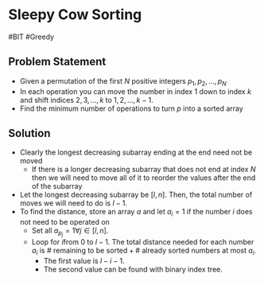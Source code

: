 # Sleepy Cow Sorting
#BIT #Greedy
## Problem Statement
- Given a permutation of the first $N$ positive integers $p_1,p_2,\ldots,p_N$
- In each operation you can move the number in index $1$ down to index $k$ and shift indices $2, 3, \ldots, k$ to $1, 2, \ldots, k-1$.
- Find the minimum number of operations to turn $p$ into a sorted array
## Solution
- Clearly the longest decreasing subarray ending at the end need not be moved
	- If there is a longer decreasing subarray that does not end at index $N$ then we will need to move all of it to reorder the values after the end of the subarray
- Let the longest decreasing subarray be $[l,n]$. Then, the total number of moves we will need to do is $l-1$.
- To find the distance, store an array $a$ and let $a_i = 1$ if the number $i$ does not need to be operated on
	- Set all $a_{p_j} = 1 \forall j \in [l,n]$.
	- Loop for $i$from $0$ to $l-1$. The total distance needed for each number $a_i$ is $\#\text{ remaining to be sorted} + \#\text{ already sorted numbers at most }a_i$.
		- The first value is $l-i-1$.
		- The second value can be found with binary index tree.